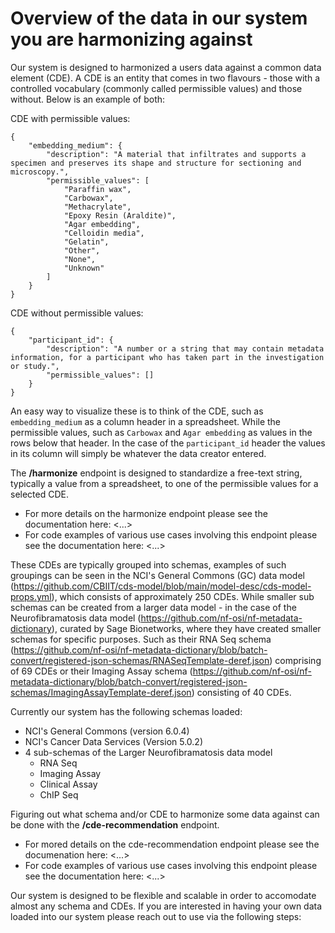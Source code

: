 # Overview of the data in our system you are harmonizing against

Our system is designed to harmonized a users data against a common data element (CDE). A CDE is an entity that comes in two flavours - those with a controlled vocabulary (commonly called permissible values) and those without. Below is an example of both:

CDE with permissible values:
```jsonc
{
    "embedding_medium": {
        "description": "A material that infiltrates and supports a specimen and preserves its shape and structure for sectioning and microscopy.",
        "permissible_values": [
            "Paraffin wax",
            "Carbowax",
            "Methacrylate",
            "Epoxy Resin (Araldite)",
            "Agar embedding",
            "Celloidin media",
            "Gelatin",
            "Other",
            "None",
            "Unknown"
        ]
    }
}
```

CDE without permissible values:
```jsonc
{
    "participant_id": {
        "description": "A number or a string that may contain metadata information, for a participant who has taken part in the investigation or study.",
        "permissible_values": []
    }
}
```

An easy way to visualize these is to think of the CDE, such as `embedding_medium` as a column header in a spreadsheet. While the permissible values, such as `Carbowax` and `Agar embedding` as values in the rows below that header. In the case of the `participant_id` header the values in its column will simply be whatever the data creator entered.


The **/harmonize** endpoint is designed to standardize a free-text string, typically a value from a spreadsheet, to one of the permissible values for a selected CDE.
- For more details on the harmonize endpoint please see the documentation here: <...>
- For code examples of various use cases involving this endpoint please see the documentation here: <...>


These CDEs are typically grouped into schemas, examples of such groupings can be seen in the NCI's General Commons (GC) data model (https://github.com/CBIIT/cds-model/blob/main/model-desc/cds-model-props.yml), which consists of approximately 250 CDEs. While smaller sub schemas can be created from a larger data model - in the case of the Neurofibramatosis data model (https://github.com/nf-osi/nf-metadata-dictionary), curated by Sage Bionetworks, where they have created smaller schemas for specific purposes. Such as their RNA Seq schema (https://github.com/nf-osi/nf-metadata-dictionary/blob/batch-convert/registered-json-schemas/RNASeqTemplate-deref.json) comprising of 69 CDEs or their Imaging Assay schema (https://github.com/nf-osi/nf-metadata-dictionary/blob/batch-convert/registered-json-schemas/ImagingAssayTemplate-deref.json) consisting of 40 CDEs.

Currently our system has the following schemas loaded:
- NCI's General Commons (version 6.0.4)
- NCI's Cancer Data Services (Version 5.0.2)
- 4 sub-schemas of the Larger Neurofibramatosis data model
    - RNA Seq
    - Imaging Assay
    - Clinical Assay
    - ChIP Seq


Figuring out what schema and/or CDE to harmonize some data against can be done with the **/cde-recommendation** endpoint.
- For mored details on the cde-recommendation endpoint please see the documenation here: <...>
- For code examples of various use cases involving this endpoint please see the documentation here: <...>

Our system is designed to be flexible and scalable in order to accomodate almost any schema and CDEs. If you are interested in having your own data loaded into our system please reach out to use via the following steps: <Requesting Adding Data to the API>